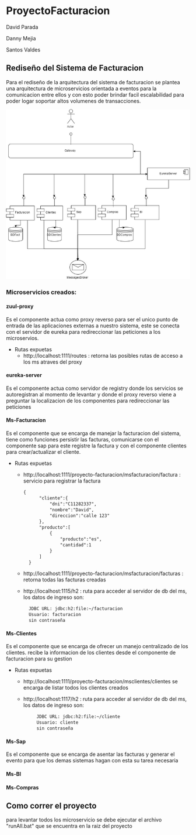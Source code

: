 # ProyectoFacturacion

David Parada

Danny Mejia

Santos Valdes

 


  

## Rediseño del Sistema de Facturacion

Para el rediseño de la arquitectura del sistema de facturacion se plantea una arquitectura de microservicios orientada a eventos para la comunicacion entre ellos y con esto poder brindar facil escalabilidad para poder logar soportar altos volumenes de transacciones. 




![alt text](https://github.com/dparada8817/ProyectoFacturacion/blob/master/ProyectoFacturacion.jpg)



### Microservicios creados:

#### zuul-proxy
Es el componente actua como proxy reverso para ser el unico punto de entrada de las aplicaciones externas a nuestro sistema, este se conecta con el servidor de eureka para redireccionar las peticiones a los microservios.
- Rutas expuetas
    - http://localhost:1111/routes  : retorna las posibles rutas de acceso a los ms atraves del proxy
 
#### eureka-server
Es el componente actua como servidor de registry donde los servicios se autoregistran al momento de levantar y donde el proxy reverso viene a preguntar la localizacion de los componentes para redireccionar las peticiones


#### Ms-Facturacion
Es el componente que se encarga de manejar la facturacion del sistema, tiene como funciones persistir las facturas, comunicarse con el componente  sap para este registre la factura y con el componente clientes para crear/actualizar el cliente.
- Rutas expuetas
    - http://localhost:1111/proyecto-facturacion/msfacturacion/factura  : servicio para registrar la factura
        
          {
                "cliente":{
                    "dni":"C11282337",
                    "nombre":"David",
                    "direccion":"calle 123"
                },
                "producto":[
                    {
                        "producto":"es",
                        "cantidad":1
                    }
                ]
        	}
    - http://localhost:1111/proyecto-facturacion/msfacturacion/facturas : retorna todas las facturas creadas
    
    - http://localhost:1115/h2 : ruta para acceder al servidor de db del ms, los datos de ingreso son: 
    
            JDBC URL: jdbc:h2:file:~/facturacion 
            Usuario: facturacion 
            sin contraseña
            
#### Ms-Clientes

Es el componente que se encarga de ofrecer un manejo centralizado de los clientes. recibe la informacion de los clientes desde el componente de facturacion para su gestion
- Rutas expuetas
    - http://localhost:1111/proyecto-facturacion/msclientes/clientes se encarga de listar todos los clientes creados
     - http://localhost:1117/h2 : ruta para acceder al servidor de db del ms, los datos de ingreso son: 
        
                JDBC URL: jdbc:h2:file:~/cliente 
                Usuario: cliente 
                sin contraseña

    
 
#### Ms-Sap

Es el componente que se encarga de asentar las facturas y generar el evento para que los demas sistemas hagan con esta su tarea necesaria


#### Ms-BI

#### Ms-Compras


## Como correr el proyecto

para levantar todos los microservicio se debe ejecutar el archivo "runAll.bat" que se encuentra en la raiz del proyecto 





